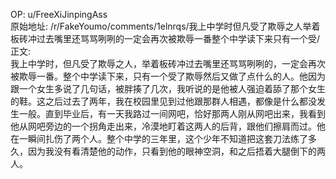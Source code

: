 
OP: u/FreeXiJinpingAss  
原始地址: /r/FakeYoumo/comments/1elnrqs/我上中学时但凡受了欺辱之人举着板砖冲过去嘴里还骂骂咧咧的一定会再次被欺辱一番整个中学读下来只有一个受/  
正文:  
我上中学时，但凡受了欺辱之人，举着板砖冲过去嘴里还骂骂咧咧的，一定会再次被欺辱一番。整个中学读下来，只有一个受了欺辱然后又做了点什么的人。他因为跟一个女生多说了几句话，被胖揍了几次，我听说的是他被人强迫着舔了那个女生的鞋。这之后过去了两年，我在校园里见到过他跟那群人相遇，都像是什么都没发生一般。直到毕业后，有一天我路过一间网吧，恰好那两人刚从网吧出来，我看到他从网吧旁边的一个拐角走出来，冷漠地盯着这两人的后背，跟他们擦肩而过。他在一瞬间扎伤了两个人。整个中学的三年里，这个少年不知道把这套刀法练了多久，因为我没有看清楚他的动作，只看到他的眼神空洞，和之后捂着大腿倒下的两人。  

